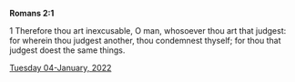 **Romans  2:1**

1 Therefore thou art inexcusable, O man, whosoever thou art that judgest: for wherein thou judgest another, thou condemnest thyself; for thou that judgest doest the same things.

[Tuesday 04-January, 2022](https://t.me/s/daily_scripture)
